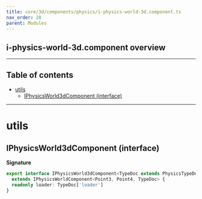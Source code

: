 ```yaml
---
title: core/3d/components/physics/i-physics-world-3d.component.ts
nav_order: 28
parent: Modules
---
```


## i-physics-world-3d.component overview

---

<h2 class="text-delta">Table of contents</h2>

- [utils](#utils)
  - [IPhysicsWorld3dComponent (interface)](#iphysicsworld3dcomponent-interface)

---

# utils

## IPhysicsWorld3dComponent (interface)

**Signature**

```ts
export interface IPhysicsWorld3dComponent<TypeDoc extends PhysicsTypeDocRepo3D = PhysicsTypeDocRepo3D>
  extends IPhysicsWorldComponent<Point3, Point4, TypeDoc> {
  readonly loader: TypeDoc['loader']
}
```
